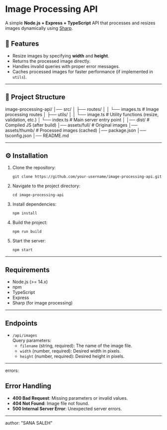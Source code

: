 # Image Processing API

A simple **Node.js + Express + TypeScript** API that processes and resizes images dynamically using [Sharp](https://sharp.pixelplumbing.com/).


## 🚀 Features
- Resize images by specifying **width** and **height**.
- Returns the processed image directly.
- Handles invalid queries with proper error messages.
- Caches processed images for faster performance (if implemented in `utils`).

---

## 📂 Project Structure
image-processing-api/
│── src/
│ ├── routes/
│ │ └── images.ts # Image processing routes
│ ├── utils/
│ │ └── image.ts # Utility functions (resize, validation, etc.)
│ └── index.ts # Main server entry point
│
│── dist/ # Compiled JS (after build)
│── assets/full/ # Original images
│── assets/thumb/ # Processed images (cached)
│── package.json
│── tsconfig.json
│── README.md

---

## ⚙️ Installation

1. Clone the repository:
   ```
   git clone https://github.com/your-username/image-processing-api.git
   ```

2. Navigate to the project directory:
   ```
   cd image-processing-api
   ```

3. Install dependencies:
   ```
   npm install
   ```

4. Build the project:
   ```
   npm run build
   ```

5. Start the server:
   ```
   npm start
   ```

---

## Requirements

- Node.js (>= 14.x)
- npm
- TypeScript
- Express
- Sharp (for image processing)

---

## Endpoints

- `/api/images`  
  Query parameters:
    - `filename` (string, required): The name of the image file.
    - `width` (number, required): Desired width in pixels.
    - `height` (number, required): Desired height in pixels.

---

errors: 
## Error Handling

- **400 Bad Request**: Missing parameters or invalid values.
- **404 Not Found**: Image file not found.
- **500 Internal Server Error**: Unexpected server errors.

---

author: "SANA SALEH"
